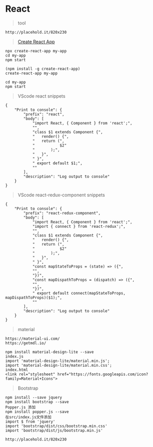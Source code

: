 # React
>tool

    http://placehold.it/820x230

>[Create React App](https://facebook.github.io/create-react-app/)

    npx create-react-app my-app
    cd my-app
    npm start

    (npm install -g create-react-app)
    create-react-app my-app

    cd my-app
    npm start

>VScode react snippets

    {
        "Print to console": {
            "prefix": "react",
            "body": [
                "import React, { Component } from 'react';",
                "",
                "class $1 extends Component {",
                "   render() {",
                "   return (",
                "			$2"
                "		);",
                "	}",
                " }",
                " export default $1;",
                ""
            ],
            "description": "Log output to console"
        }
    }

>VScode react-redux-component snippets

    {
        "Print to console": {
            "prefix": "react-redux-component",
            "body": [
                "import React, { Component } from 'react';",
                "import { connect } from 'react-redux';",
                "",
                "class $1 extends Component {",
                "   render() {",
                "   return (",
                "			$2"
                "		);",
                "	}",
                " }",
                "const mapStateToProps = (state) => ({",
                "",
                "})",
                "const mapDispathToProps = (dispatch) => ({",
                "",
                "})",
                " export default connect(mapStateToProps, mapDispathToProps)($1);",
                ""
            ],
            "description": "Log output to console"
        }
    }

> material

    https://material-ui.com/
    https://getmdl.io/

    npm install material-design-lite --save
    index.js
    import 'material-design-lite/material.min.js';
    import 'material-design-lite/material.min.css';
    index.html
    <link rel="stylesheet" href="https://fonts.googleapis.com/icon?family=Material+Icons">

>Bootstrap

    npm install --save jquery
    npm install bootstrap --save
    Popper.js 添加
    npm install popper.js --save
    在src/index.js文件添加
    import $ from 'jquery'
    import 'bootstrap/dist/css/bootstrap.min.css'
    import 'bootstrap/dist/js/bootstrap.min.js'

    http://placehold.it/820x230

